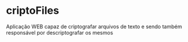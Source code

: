 # criptoFiles
Aplicação WEB capaz de criptografar arquivos de texto e sendo também responsável por descriptografar os mesmos

